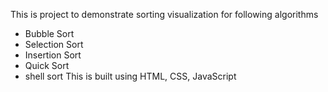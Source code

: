 This is project to demonstrate sorting visualization for following algorithms
- Bubble Sort 
- Selection Sort
- Insertion Sort
- Quick Sort
- shell sort
  This is built using HTML, CSS, JavaScript
